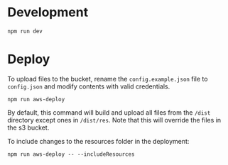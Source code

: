 # Development

```
npm run dev
```

# Deploy

To upload files to the bucket, rename the `config.example.json` file to `config.json` and modify contents with valid credentials.

```
npm run aws-deploy
```

By default, this command will build and upload all files from the `/dist` directory except ones in `/dist/res`. Note that this will override the files in the s3 bucket.

To include changes to the resources folder in the deployment:

```
npm run aws-deploy -- --includeResources
```